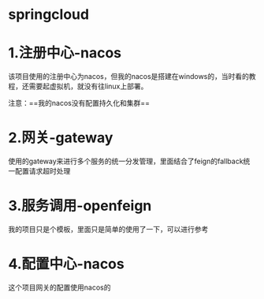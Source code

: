 # springcloud

# 1.注册中心-nacos

该项目使用的注册中心为nacos，但我的nacos是搭建在windows的，当时看的教程，还需要起虚拟机，就没有往linux上部署。

注意：==我的nacos没有配置持久化和集群==

# 2.网关-gateway

使用的gateway来进行多个服务的统一分发管理，里面结合了feign的fallback统一配置请求超时处理

# 3.服务调用-openfeign

我的项目只是个模板，里面只是简单的使用了一下，可以进行参考

# 4.配置中心-nacos

这个项目网关的配置使用nacos的